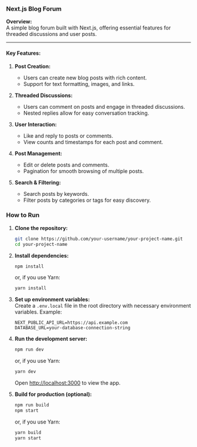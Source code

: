 ### Next.js Blog Forum

**Overview:**  
A simple blog forum built with Next.js, offering essential features for threaded discussions and user posts.

---

#### Key Features:

1. **Post Creation:**
   - Users can create new blog posts with rich content.
   - Support for text formatting, images, and links.

2. **Threaded Discussions:**
   - Users can comment on posts and engage in threaded discussions.
   - Nested replies allow for easy conversation tracking.

3. **User Interaction:**
   - Like and reply to posts or comments.
   - View counts and timestamps for each post and comment.

4. **Post Management:**
   - Edit or delete posts and comments.
   - Pagination for smooth browsing of multiple posts.

5. **Search & Filtering:**
   - Search posts by keywords.
   - Filter posts by categories or tags for easy discovery.

### How to Run

1. **Clone the repository:**

   ```bash
   git clone https://github.com/your-username/your-project-name.git
   cd your-project-name
   ```

2. **Install dependencies:**

   ```bash
   npm install
   ```

   or, if you use Yarn:

   ```bash
   yarn install
   ```

3. **Set up environment variables:**  
   Create a `.env.local` file in the root directory with necessary environment variables. Example:

   ```
   NEXT_PUBLIC_API_URL=https://api.example.com
   DATABASE_URL=your-database-connection-string
   ```

4. **Run the development server:**

   ```bash
   npm run dev
   ```

   or, if you use Yarn:

   ```bash
   yarn dev
   ```

   Open [http://localhost:3000](http://localhost:3000) to view the app.

5. **Build for production (optional):**

   ```bash
   npm run build
   npm start
   ```

   or, if you use Yarn:

   ```bash
   yarn build
   yarn start
   ```
